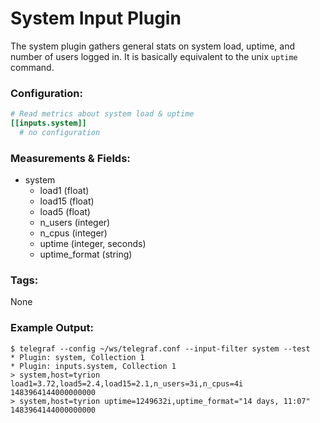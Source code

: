 # System Input Plugin

The system plugin gathers general stats on system load, uptime,
and number of users logged in. It is basically equivalent
to the unix `uptime` command.

### Configuration:

```toml
# Read metrics about system load & uptime
[[inputs.system]]
  # no configuration
```

### Measurements & Fields:

- system
    - load1 (float)
    - load15 (float)
    - load5 (float)
    - n_users (integer)
    - n_cpus (integer)
    - uptime (integer, seconds)
    - uptime_format (string)

### Tags:

None

### Example Output:

```
$ telegraf --config ~/ws/telegraf.conf --input-filter system --test
* Plugin: system, Collection 1
* Plugin: inputs.system, Collection 1
> system,host=tyrion load1=3.72,load5=2.4,load15=2.1,n_users=3i,n_cpus=4i 1483964144000000000
> system,host=tyrion uptime=1249632i,uptime_format="14 days, 11:07" 1483964144000000000
```
